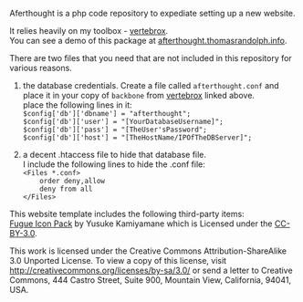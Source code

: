 Aferthought is a php code repository to expediate setting up a new website.

It relies heavily on my toolbox - [vertebrox](https://github.com/rockerest/vertebrox).  
You can see a demo of this package at [afterthought.thomasrandolph.info](http://afterthought.thomasrandolph.info).

There are two files that you need that are not included in this repository for various reasons.

1. the database credentials.  Create a file called `afterthought.conf` and place it in your copy of `backbone` from [vertebrox](https://github.com/rockerest/vertebrox) linked above.  
  place the following lines in it:  
    `$config['db']['dbname'] = "afterthought";`  
    `$config['db']['user'] = "[YourDatabaseUsername]";`  
    `$config['db']['pass'] = "[TheUser'sPassword";`  
    `$config['db']['host'] = "[TheHostName/IPOfTheDBServer]";`  
	
2. a decent .htaccess file to hide that database file.  
  I include the following lines to hide the .conf file:  
    `<Files *.conf>`  
    `    order deny,allow`  
    `    deny from all`  
    `</Files>`  
	
This website template includes the following third-party items:  
[Fugue Icon Pack](http://p.yusukekamiyamane.com/) by Yusuke Kamiyamane which is Licensed under the [CC-BY-3.0](http://creativecommons.org/licenses/by/3.0/).
  
This work is licensed under the Creative Commons Attribution-ShareAlike 3.0 Unported License. To view a copy of this license, visit http://creativecommons.org/licenses/by-sa/3.0/ or send a letter to Creative Commons, 444 Castro Street, Suite 900, Mountain View, California, 94041, USA.